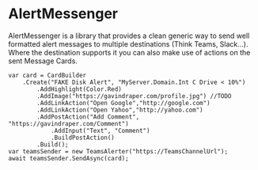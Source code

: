 # AlertMessenger
AlertMessenger is a library that provides a clean generic way to send well formatted alert messages to multiple destinations (Think Teams, Slack...). Where the destination supports it you can also make use of actions on the sent Message Cards.

```
var card = CardBuilder
    .Create("FAKE Disk Alert", "MyServer.Domain.Int C Drive < 10%")
        .AddHighlight(Color.Red)
        .AddImage("https://gavindraper.com/profile.jpg") //TODO
        .AddLinkAction("Open Google","http://google.com")
        .AddLinkAction("Open Yahoo","http://yahoo.com")
        .AddPostAction("Add Comment", "https://gavindraper.com/Comment")
            .AddInput("Text", "Comment")    
            .BuildPostAction()
        .Build();
var teamsSender = new TeamsAlerter("https://TeamsChannelUrl");
await teamsSender.SendAsync(card);
```
